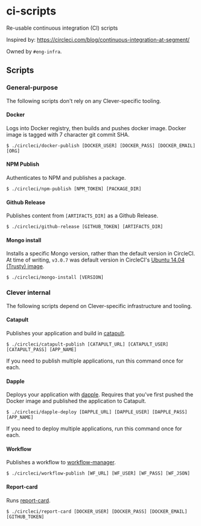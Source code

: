 # ci-scripts

Re-usable continuous integration (CI) scripts

Inspired by: https://circleci.com/blog/continuous-integration-at-segment/

Owned by `#eng-infra`.

## Scripts

### General-purpose

The following scripts don't rely on any Clever-specific tooling.

#### Docker

Logs into Docker registry, then builds and pushes docker image.
Docker image is tagged with 7 character git commit SHA.

```
$ ./circleci/docker-publish [DOCKER_USER] [DOCKER_PASS] [DOCKER_EMAIL] [ORG]
```

#### NPM Publish

Authenticates to NPM and publishes a package.

```
$ ./circleci/npm-publish [NPM_TOKEN] [PACKAGE_DIR]
```

#### Github Release

Publishes content from `[ARTIFACTS_DIR]` as a Github Release.

```
$ ./circleci/github-release [GITHUB_TOKEN] [ARTIFACTS_DIR]
```

#### Mongo install

Installs a specific Mongo version, rather than the default version in CircleCI.
At time of writing, `v3.0.7` was default version in CircleCI's [Ubuntu 14.04 (Trusty) image](https://circleci.com/docs/build-image-trusty/#mongodb).

```
$ ./circleci/mongo-install [VERSION]
```

### Clever internal

The following scripts depend on Clever-specific infrastructure and tooling.

#### Catapult

Publishes your application and build in [catapult](https://github.com/clever/catapult).

```
$ ./circleci/catapult-publish [CATAPULT_URL] [CATAPULT_USER] [CATAPULT_PASS] [APP_NAME]
```

If you need to publish multiple applications, run this command once for each.

#### Dapple

Deploys your application with [dapple](https://github.com/clever/dapple).
Requires that you've first pushed the Docker image and published the application to Catapult.

```
$ ./circleci/dapple-deploy [DAPPLE_URL] [DAPPLE_USER] [DAPPLE_PASS] [APP_NAME]
```

If you need to deploy multiple applications, run this command once for each.

#### Workflow

Publishes a workflow to [workflow-manager](https://github.com/clever/workflow-manager).

```
$ ./circleci/workflow-publish [WF_URL] [WF_USER] [WF_PASS] [WF_JSON]
```

#### Report-card

Runs [report-card](https://github.com/clever/report-card).

```
$ ./circleci/report-card [DOCKER_USER] [DOCKER_PASS] [DOCKER_EMAIL] [GITHUB_TOKEN]
```

